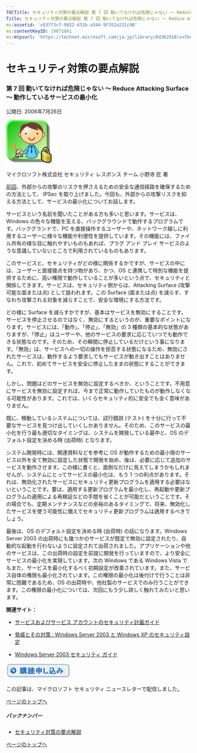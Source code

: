 ```yaml
---
TOCTitle: セキュリティ対策の要点解説 第 7 回 動いてなければ危険じゃない ～ Reduce Attacking Surface ～ 動作しているサービスの最小化
Title: セキュリティ対策の要点解説 第 7 回 動いてなければ危険じゃない ～ Reduce Attacking Surface ～ 動作しているサービスの最小化
ms:assetid: 'c637f3cf-9822-431b-a344-9f352a231c98'
ms:contentKeyID: 19871861
ms:mtpsurl: 'https://technet.microsoft.com/ja-jp/library/Dd362916(v=TechNet.10)'
---
```


セキュリティ対策の要点解説
==========================

### 第 7 回 動いてなければ危険じゃない ～ Reduce Attacking Surface ～ 動作しているサービスの最小化

公開日: 2006年7月26日

![](images/Dd362916.SecPoint(ja-jp,TechNet.10).gif)

マイクロソフト株式会社
セキュリティ レスポンス チーム
小野寺 匠 著

[前回](https://technet.microsoft.com/ja-jp/library/6feeda43-2aa8-4bcf-bb14-59f7672c42a0(v=TechNet.10))、外部からの攻撃のリスクを押さえるための安全な通信経路を確保するための方法として、 IPSec を取り上げました。今回も、外部からの攻撃リスクを抑える方法として、サービスの最小化についてお話します。

サービスという名前を聞いたことがある方も多いと思います。サービスは、Windows の色々な機能を支える、バックグラウンドで動作するプログラムです。バックグランドで、PC を直接操作するユーザーや、ネットワーク越しに利用するユーザーに様々な機能や利便性を提供しています。その機能には、ファイル共有の様な目に触れやすいものもあれば、プラグ アンド プレイ サービスのような意識していないところで利用されているものもあります。

このサービスと、セキュリティがどの様に関係するかですが、サービスの中には、ユーザーと直接接点を持つ物があり、かつ、OS と連携して特別な機能を提供するために、高い権限で動作していることが多いという点で、セキュリティと関係してきます。サービスは、セキュリティ側からは、Attacking Surface (攻撃可能な面または点) として扱われます。この Surface (面または点) を減らす、すなわち攻撃される対象を減らすことで、安全な環境にする方法です。

どの様に Surface を減らすかですが、基本はサービスを無効にすることです。サービスを停止させるのではなく、無効にするというのが、重要なポイントになります。サービスには、「動作」、「停止」、「無効」の 3 種類の基本的な状態がありますが、「停止」はユーザーや、他のサービスの要求に応じていつでも動作できる状態なのです。そのため、その瞬間に停止しているだけという事になります。「無効」は、サービスへの一切の操作を拒否する状態になるため、無効にされたサービスは、動作するよう要求してもサービスが動き出すことはありません。これで、初めてサービスを安全に停止したままの状態にすることができます。

しかし、問題はどのサービスを無効に設定するべきか、ということです。不用意にサービスを無効に設定すれば、今まで正常に動作していたものが動作しなくなる可能性があります。これでは、いくらセキュリティ的に安全でも全く意味がありません。

既に、稼動しているシステムについては、試行錯誤 (テスト) を十分に行って不要なサービスを見つけ出していくしかありません。そのため、このサービスの最小化を行う最も適切なタイミングは、システムを開発している最中と、OS のデフォルト設定を決める時 (出荷時) となります。

システム開発時には、関連資料などを参考に OS が動作するための最小限のサービス以外を全て無効に設定した状態で開発を始め、後は、必要に応じて追加のサービスを動作させます。この様に書くと、面倒なだけに見えてしまうかもしれませんが、システムにとってサービスの最小化は、もう 1 つの利点があります。それは、無効化されたサービスにセキュリティ更新プログラムを適用する必要はないということです。要は、適用する更新プログラムを最小化し、再起動や更新プログラムの適用による再検証などの手間を省くことが可能だということです。その場合でも、定期メンテナンスなどの余裕のあるタイミングで、将来、無効化したサービスを使う可能性に備えてセキュリティ更新プログラムは適用するべきでしょう。

最後は、OS のデフォルト設定を決める時 (出荷時) の話になります。Windows Server 2003 の出荷時にも幾つかのサービスが既定で無効に設定されたり、自動的な起動を行わないように設定されて出荷されました。アプリケーションや他のサービスは、この出荷時の設定を前提に開発を行っていますので、より安全にサービスの最小化を実現しています。次の Windows である Windows Vista でもまた、サービスを最小化するべく初期設定が改善されています。また、サービス自体の権限も最小化されています。この権限の最小化は後付けで行うことは非常に困難であるため、OS の出荷時や、他社製のサービスでのみ行うことができます。この権限の最小化については、次回にもう少し詳しく触れてみたいと思います。

**関連サイト：**

-   [サービスおよびサービス アカウントのセキュリティ計画ガイド](http://www.microsoft.com/japan/technet/security/topics/serversecurity/serviceaccount/default.mspx)

-   [脅威とその対策 : Windows Server 2003 と Windows XP のセキュリティ設定](http://www.microsoft.com/japan/technet/security/topics/serversecurity/tcg/tcgch01n.mspx)

-   [Windows Server 2003 セキュリティ ガイド](http://www.microsoft.com/japan/technet/security/prodtech/windowsserver2003/w2003hg/s3sgch01.mspx)

![](images/Dd362916.btn_reg_today(ja-jp,TechNet.10).jpg)

この記事は、マイクロソフト セキュリティ ニュースレターで配信しました。

[](#mainsection)[ページのトップへ](#mainsection)

##### バックナンバー

-   [セキュリティ対策の要点解説](https://technet.microsoft.com/ja-jp/library/f301b3b4-fdcc-43f8-846e-135538db4edf(v=TechNet.10))

[](#mainsection)[ページのトップへ](#mainsection)
